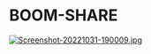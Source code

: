 # BOOM-SHARE

[![Screenshot-20221031-190009.jpg](https://i.postimg.cc/6Qy5smnD/Screenshot-20221031-190009.jpg)](https://postimg.cc/Y4BwY8X3)

